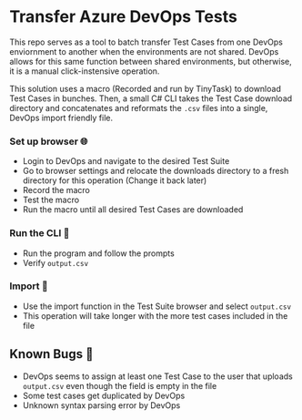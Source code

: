 # Transfer Azure DevOps Tests

This repo serves as a tool to batch transfer Test Cases from one DevOps enviornment to another when the environments are not shared.
DevOps allows for this same function between shared environments, but otherwise, it is a manual click-instensive operation.

This solution uses a macro (Recorded and run by TinyTask) to download Test Cases in bunches.
Then, a small C# CLI takes the Test Case download directory and concatenates and reformats the `.csv` files into a single, DevOps import friendly file.

### Set up browser 🌐
- Login to DevOps and navigate to the desired Test Suite
- Go to browser settings and relocate the downloads directory to a fresh directory for this operation (Change it back later)
- Record the macro
- Test the macro
- Run the macro until all desired Test Cases are downloaded

### Run the CLI 💾
- Run the program and follow the prompts
- Verify `output.csv`

### Import 🔼
- Use the import function in the Test Suite browser and select `output.csv`
- This operation will take longer with the more test cases included in the file

## Known Bugs 🐞
- DevOps seems to assign at least one Test Case to the user that uploads `output.csv` even though the field is empty in the file
- Some test cases get duplicated by DevOps
- Unknown syntax parsing error by DevOps
